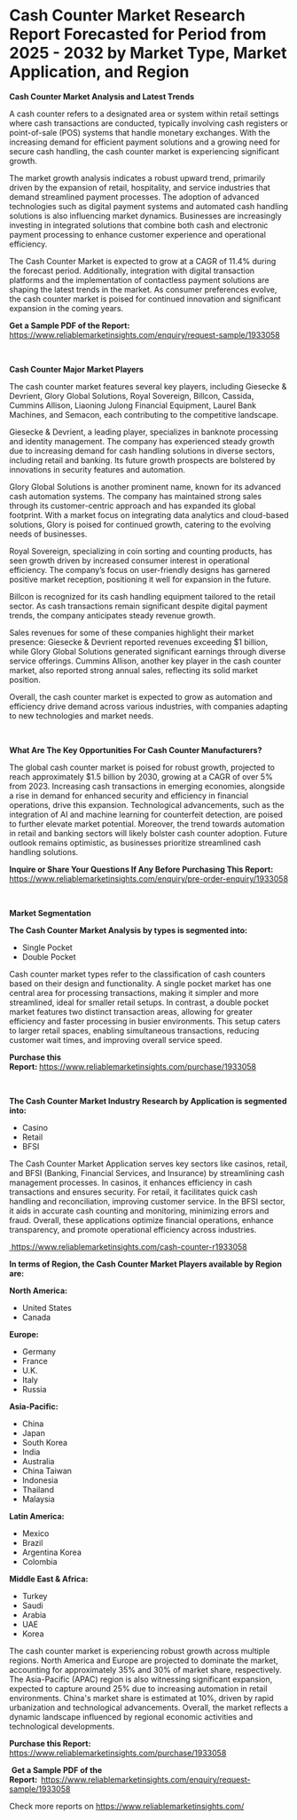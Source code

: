 <p><h1>Cash Counter Market Research Report Forecasted for Period from 2025 -  2032 by Market Type, Market Application, and Region</h1></p><p><strong>Cash Counter Market Analysis and Latest Trends</strong></p>
<p><p>A cash counter refers to a designated area or system within retail settings where cash transactions are conducted, typically involving cash registers or point-of-sale (POS) systems that handle monetary exchanges. With the increasing demand for efficient payment solutions and a growing need for secure cash handling, the cash counter market is experiencing significant growth.</p><p>The market growth analysis indicates a robust upward trend, primarily driven by the expansion of retail, hospitality, and service industries that demand streamlined payment processes. The adoption of advanced technologies such as digital payment systems and automated cash handling solutions is also influencing market dynamics. Businesses are increasingly investing in integrated solutions that combine both cash and electronic payment processing to enhance customer experience and operational efficiency.</p><p>The Cash Counter Market is expected to grow at a CAGR of 11.4% during the forecast period. Additionally, integration with digital transaction platforms and the implementation of contactless payment solutions are shaping the latest trends in the market. As consumer preferences evolve, the cash counter market is poised for continued innovation and significant expansion in the coming years.</p></p>
<p><strong>Get a Sample PDF of the Report:&nbsp;</strong> <a href="https://www.reliablemarketinsights.com/enquiry/request-sample/1933058?utm_campaign=3040&utm_medium=2&utm_source=Github&utm_content=ia&utm_term=05042025&utm_id=cash-counter">https://www.reliablemarketinsights.com/enquiry/request-sample/1933058</a></p>
<p>&nbsp;</p>
<p><strong>Cash Counter Major Market Players</strong></p>
<p><p>The cash counter market features several key players, including Giesecke & Devrient, Glory Global Solutions, Royal Sovereign, Billcon, Cassida, Cummins Allison, Liaoning Julong Financial Equipment, Laurel Bank Machines, and Semacon, each contributing to the competitive landscape.</p><p>Giesecke & Devrient, a leading player, specializes in banknote processing and identity management. The company has experienced steady growth due to increasing demand for cash handling solutions in diverse sectors, including retail and banking. Its future growth prospects are bolstered by innovations in security features and automation.</p><p>Glory Global Solutions is another prominent name, known for its advanced cash automation systems. The company has maintained strong sales through its customer-centric approach and has expanded its global footprint. With a market focus on integrating data analytics and cloud-based solutions, Glory is poised for continued growth, catering to the evolving needs of businesses.</p><p>Royal Sovereign, specializing in coin sorting and counting products, has seen growth driven by increased consumer interest in operational efficiency. The company’s focus on user-friendly designs has garnered positive market reception, positioning it well for expansion in the future.</p><p>Billcon is recognized for its cash handling equipment tailored to the retail sector. As cash transactions remain significant despite digital payment trends, the company anticipates steady revenue growth. </p><p>Sales revenues for some of these companies highlight their market presence: Giesecke & Devrient reported revenues exceeding $1 billion, while Glory Global Solutions generated significant earnings through diverse service offerings. Cummins Allison, another key player in the cash counter market, also reported strong annual sales, reflecting its solid market position.</p><p>Overall, the cash counter market is expected to grow as automation and efficiency drive demand across various industries, with companies adapting to new technologies and market needs.</p></p>
<p>&nbsp;</p>
<p><strong>What Are The Key Opportunities For Cash Counter Manufacturers?</strong></p>
<p><p>The global cash counter market is poised for robust growth, projected to reach approximately $1.5 billion by 2030, growing at a CAGR of over 5% from 2023. Increasing cash transactions in emerging economies, alongside a rise in demand for enhanced security and efficiency in financial operations, drive this expansion. Technological advancements, such as the integration of AI and machine learning for counterfeit detection, are poised to further elevate market potential. Moreover, the trend towards automation in retail and banking sectors will likely bolster cash counter adoption. Future outlook remains optimistic, as businesses prioritize streamlined cash handling solutions.</p></p>
<p><strong>Inquire or Share Your Questions If Any Before Purchasing This Report:</strong> <a href="https://www.reliablemarketinsights.com/enquiry/pre-order-enquiry/1933058?utm_campaign=3040&utm_medium=2&utm_source=Github&utm_content=ia&utm_term=05042025&utm_id=cash-counter">https://www.reliablemarketinsights.com/enquiry/pre-order-enquiry/1933058</a></p>
<p>&nbsp;</p>
<p><strong>Market Segmentation</strong></p>
<p><strong>The Cash Counter Market Analysis by types is segmented into:</strong></p>
<p><ul><li>Single Pocket</li><li>Double Pocket</li></ul></p>
<p><p>Cash counter market types refer to the classification of cash counters based on their design and functionality. A single pocket market has one central area for processing transactions, making it simpler and more streamlined, ideal for smaller retail setups. In contrast, a double pocket market features two distinct transaction areas, allowing for greater efficiency and faster processing in busier environments. This setup caters to larger retail spaces, enabling simultaneous transactions, reducing customer wait times, and improving overall service speed.</p></p>
<p><strong>Purchase this Report:&nbsp;</strong><a href="https://www.reliablemarketinsights.com/purchase/1933058?utm_campaign=3040&utm_medium=2&utm_source=Github&utm_content=ia&utm_term=05042025&utm_id=cash-counter">https://www.reliablemarketinsights.com/purchase/1933058</a></p>
<p>&nbsp;</p>
<p><strong>The Cash Counter Market Industry Research by Application is segmented into:</strong></p>
<p><ul><li>Casino</li><li>Retail</li><li>BFSI</li></ul></p>
<p><p>The Cash Counter Market Application serves key sectors like casinos, retail, and BFSI (Banking, Financial Services, and Insurance) by streamlining cash management processes. In casinos, it enhances efficiency in cash transactions and ensures security. For retail, it facilitates quick cash handling and reconciliation, improving customer service. In the BFSI sector, it aids in accurate cash counting and monitoring, minimizing errors and fraud. Overall, these applications optimize financial operations, enhance transparency, and promote operational efficiency across industries.</p></p>
<p><a href="https://www.reliablemarketinsights.com/cash-counter-r1933058?utm_campaign=3040&utm_medium=2&utm_source=Github&utm_content=ia&utm_term=05042025&utm_id=cash-counter">&nbsp;https://www.reliablemarketinsights.com/cash-counter-r1933058</a></p>
<p><strong>In terms of Region, the Cash Counter Market Players available by Region are:</strong></p>
<p>
    <p> <strong> North America: </strong>
        <ul>
            <li>United States</li>
            <li>Canada</li>
        </ul>
        </p> 
    <p> <strong> Europe: </strong>
        <ul>
            <li>Germany</li>
            <li>France</li>
            <li>U.K.</li>
            <li>Italy</li>
            <li>Russia</li>
        </ul>
        </p> 
    <p> <strong> Asia-Pacific: </strong>
        <ul>
            <li>China</li>
            <li>Japan</li>
            <li>South Korea</li>
            <li>India</li>
            <li>Australia</li>
            <li>China Taiwan</li>
            <li>Indonesia</li>
            <li>Thailand</li>
            <li>Malaysia</li>
        </ul>
        </p> 
    <p> <strong> Latin America: </strong>
        <ul>
            <li>Mexico</li>
            <li>Brazil</li>
            <li>Argentina Korea</li>
            <li>Colombia</li>
        </ul>
        </p> 
    <p> <strong> Middle East & Africa: </strong>
        <ul>
            <li>Turkey</li>
            <li>Saudi</li>
            <li>Arabia</li>
            <li>UAE</li>
            <li>Korea</li>
        </ul>
    </p>
    </p>
<p><p>The cash counter market is experiencing robust growth across multiple regions. North America and Europe are projected to dominate the market, accounting for approximately 35% and 30% of market share, respectively. The Asia-Pacific (APAC) region is also witnessing significant expansion, expected to capture around 25% due to increasing automation in retail environments. China's market share is estimated at 10%, driven by rapid urbanization and technological advancements. Overall, the market reflects a dynamic landscape influenced by regional economic activities and technological developments.</p></p>
<p><strong>Purchase this Report: </strong><a href="https://www.reliablemarketinsights.com/purchase/1933058?utm_campaign=3040&utm_medium=2&utm_source=Github&utm_content=ia&utm_term=05042025&utm_id=cash-counter">https://www.reliablemarketinsights.com/purchase/1933058</a></p>
<p>&nbsp;<strong>Get a Sample PDF of the Report:&nbsp;&nbsp;</strong><a href="https://www.reliablemarketinsights.com/enquiry/request-sample/1933058?utm_campaign=3040&utm_medium=2&utm_source=Github&utm_content=ia&utm_term=05042025&utm_id=cash-counter">https://www.reliablemarketinsights.com/enquiry/request-sample/1933058</a></p>
<p><strong></strong></p>
<p>Check more reports on <a href="https://www.reliablemarketinsights.com/?utm_campaign=3040&utm_medium=2&utm_source=Github&utm_content=ia&utm_term=05042025&utm_id=cash-counter">https://www.reliablemarketinsights.com/</a></p>